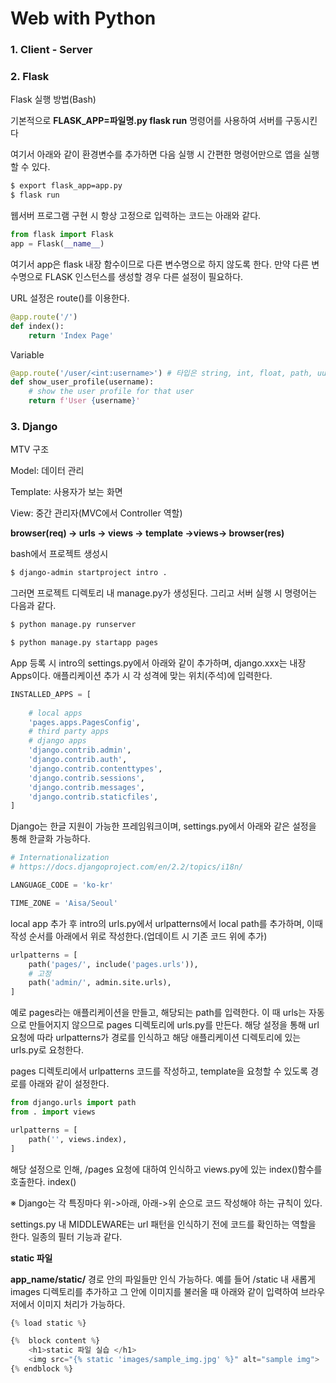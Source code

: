 # Web with Python

### 1. Client - Server

### 2. Flask

Flask 실행 방법(Bash)

기본적으로 **FLASK_APP=파일명.py flask run** 명령어를 사용하여 서버를 구동시킨다

여기서 아래와 같이 환경변수를 추가하면 다음 실행 시 간편한 명령어만으로 앱을 실행할 수 있다.

```bash
$ export flask_app=app.py
$ flask run
```

웹서버 프로그램 구현 시 항상 고정으로 입력하는 코드는 아래와 같다.

```python
from flask import Flask
app = Flask(__name__)
```

여기서 app은 flask 내장 함수이므로 다른 변수명으로 하지 않도록 한다. 만약 다른 변수명으로 FLASK 인스턴스를 생성할 경우 다른 설정이 필요하다.

URL 설정은 route()를 이용한다.

```python
@app.route('/')
def index():
    return 'Index Page'
```

Variable

```python
@app.route('/user/<int:username>') # 타입은 string, int, float, path, uuid ...
def show_user_profile(username):
    # show the user profile for that user
    return f'User {username}'
```



### 3. Django

MTV 구조

Model: 데이터 관리

Template: 사용자가 보는 화면

View: 중간 관리자(MVC에서 Controller 역할)

**browser(req) -> urls -> views -> template ->views-> browser(res)**

bash에서 프로젝트 생성시

```bash
$ django-admin startproject intro .
```

그러면 프로젝트 디렉토리 내 manage.py가 생성된다. 그리고 서버 실행 시 명령어는 다음과 같다.

```bash
$ python manage.py runserver
```

```bash
$ python manage.py startapp pages	
```

App 등록 시 intro의 settings.py에서  아래와 같이 추가하며, django.xxx는 내장 Apps이다. 애플리케이션 추가 시 각 성격에 맞는 위치(주석)에 입력한다.

```python
INSTALLED_APPS = [
    
    # local apps
    'pages.apps.PagesConfig',
    # third party apps
    # django apps
    'django.contrib.admin',
    'django.contrib.auth',
    'django.contrib.contenttypes',
    'django.contrib.sessions',
    'django.contrib.messages',
    'django.contrib.staticfiles',
]

```

Django는 한글 지원이 가능한 프레임워크이며, settings.py에서 아래와 같은 설정을 통해 한글화 가능하다.

```python
# Internationalization
# https://docs.djangoproject.com/en/2.2/topics/i18n/

LANGUAGE_CODE = 'ko-kr'

TIME_ZONE = 'Aisa/Seoul' 
```

local app 추가 후 intro의 urls.py에서 urlpatterns에서 local path를 추가하며, 이때 작성 순서를 아래에서 위로 작성한다.(업데이트 시 기존 코드 위에 추가)

```python
urlpatterns = [
    path('pages/', include('pages.urls')),
    # 고정
    path('admin/', admin.site.urls),
]
```

예로 pages라는 애플리케이션을 만들고, 해당되는 path를 입력한다. 이 때 urls는 자동으로 만들어지지 않으므로 pages 디렉토리에 urls.py를 만든다. 해당 설정을 통해 url 요청에 따라 urlpatterns가 경로를 인식하고 해당 애플리케이션 디렉토리에 있는 urls.py로 요청한다.

pages 디렉토리에서 urlpatterns 코드를 작성하고, template을 요청할 수 있도록 경로를 아래와 같이 설정한다.

```python
from django.urls import path
from . import views

urlpatterns = [
    path('', views.index),
]
```

해당 설정으로 인해, /pages 요청에 대하여 인식하고 views.py에 있는 index()함수를 호출한다. index()





※ Django는 각 특징마다 위->아래, 아래->위 순으로 코드 작성해야 하는 규칙이 있다.



settings.py 내 MIDDLEWARE는 url 패턴을 인식하기 전에 코드를 확인하는 역할을 한다. 일종의 필터 기능과 같다.



**static 파일**

**app_name/static/** 경로 안의 파일들만 인식 가능하다. 예를 들어 /static 내 새롭게 images 디렉토리를 추가하고 그 안에 이미지를 불러올 때 아래와 같이 입력하여 브라우저에서 이미지 처리가 가능하다.

```python
{% load static %}

{%  block content %}
    <h1>static 파일 실습 </h1>
    <img src="{% static 'images/sample_img.jpg' %}" alt="sample img">
{% endblock %}
```























